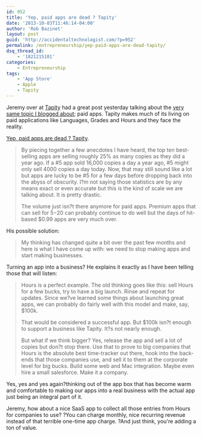 ```yaml
---
id: 952
title: 'Yep, paid apps are dead ? Tapity'
date: '2013-10-03T11:46:14-04:00'
author: 'Rob Bazinet'
layout: post
guid: 'http://accidentaltechnologist.com/?p=952'
permalink: /entrepreneurship/yep-paid-apps-are-dead-tapity/
dsq_thread_id:
    - '1821215101'
categories:
    - Entrepreneurship
tags:
    - 'App Store'
    - Apple
    - Tapity
---
```


Jeremy over at [Tapity](http://tapity.com/) had a great post yesterday talking about the [very same topic I blogged about](http://accidentaltechnologist.com/apple/digging-the-gold-from-the-apple-app-store/); paid apps. Tapity makes much of its living on paid applications like Languages, Grades and Hours and they face the reality.

[Yep, paid apps are dead ? Tapity](http://tapity.com/yep-paid-apps-are-dead/).

> By piecing together a few anecdotes I have heard, the top ten best-selling apps are selling roughly 25% as many copies as they did a year ago. If a #5 app sold 16,000 copies a day a year ago, #5 might only sell 4000 copies a day today. Now, that may still sound like a lot but apps are lucky to be #5 for a few days before dropping back into the abyss of obscurity. I?m not saying those statistics are by any means exact or even accurate but this is the kind of scale we are talking about. It is pretty drastic.
> 
> The volume just isn?t there anymore for paid apps. Premium apps that can sell for $5-$20 can probably continue to do well but the days of hit-based $0.99 apps are very much over.

His possible solution:

> My thinking has changed quite a bit over the past few months and here is what I have come up with: we need to stop making apps and start making businesses.

Turning an app into a business? He explains it exactly as I have been telling those that will listen:

> Hours is a perfect example. The old thinking goes like this: sell Hours for a few bucks, try to have a big launch. Rinse and repeat for updates. Since we?ve learned some things about launching great apps, we can probably do fairly well with this model and make, say, $100k.
> 
> That would be considered a successful app. But $100k isn?t enough to support a business like Tapity. It?s not nearly enough.
> 
> But what if we think bigger? Yes, release the app and sell a lot of copies but don?t stop there. Use that to prove to big companies that Hours is the absolute best time-tracker out there, hook into the back-ends that those companies use, and sell it to them at the corporate level for big bucks. Build some web and Mac integration. Maybe even hire a small salesforce. Make it a company.

Yes, yes and yes again?thinking out of the app box that has become warm and comfortable to making our apps into a real business with the actual app just being an integral part of it.

Jeremy, how about a nice SaaS app to collect all those entries from Hours for companies to use? ?You can charge monthly, nice recurring revenue instead of that terrible one-time app charge. ?And just think, you're adding a ton of value.